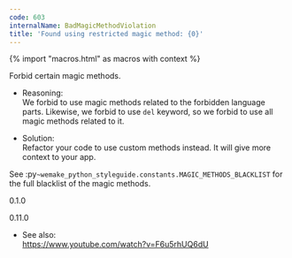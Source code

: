 ```yaml
---
code: 603
internalName: BadMagicMethodViolation
title: 'Found using restricted magic method: {0}'
---
```


{% import "macros.html" as macros with context %}

Forbid certain magic methods.

  - Reasoning:  
    We forbid to use magic methods related to the forbidden language
    parts. Likewise, we forbid to use `del` keyword, so we forbid to use
    all magic methods related to it.

  - Solution:  
    Refactor your code to use custom methods instead. It will give more
    context to your app.

See :py`~wemake_python_styleguide.constants.MAGIC_METHODS_BLACKLIST` for
the full blacklist of the magic methods.

<div class="versionadded">

0.1.0

</div>

<div class="versionchanged">

0.11.0

</div>

  - See also:  
    <https://www.youtube.com/watch?v=F6u5rhUQ6dU>